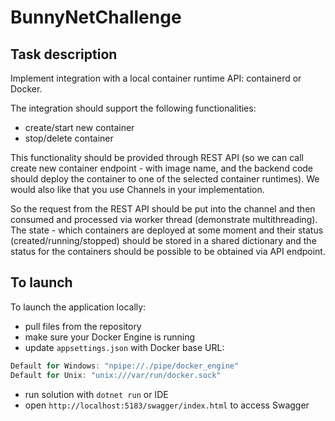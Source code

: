 # BunnyNetChallenge

## Task description

Implement integration with a local container runtime API: containerd or Docker.
 
The integration should support the following functionalities:

-   create/start new container
-   stop/delete container
 

This functionality should be provided through REST API (so we can call create new container endpoint - with image name, and the backend code should deploy the container to one of the selected container runtimes). We would also like that you use Channels in your implementation.  

So the request from the REST API should be put into the channel and then consumed and processed via worker thread (demonstrate multithreading). The state - which containers are deployed at some moment and their status (created/running/stopped) should be stored in a shared dictionary and the status for the containers should be possible to be obtained via API endpoint.

## To launch

To launch the application locally:

- pull files from the repository
- make sure your Docker Engine is running
- update `appsettings.json`  with Docker base URL: 
``````csharp
Default for Windows: "npipe://./pipe/docker_engine" 
Default for Unix: "unix:///var/run/docker.sock"
``````
- run solution with `dotnet run` or IDE
- open `http://localhost:5183/swagger/index.html` to access Swagger
